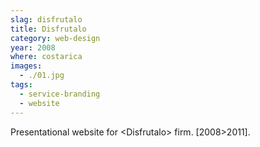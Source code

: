 ```yaml
---
slag: disfrutalo
title: Disfrutalo
category: web-design
year: 2008
where: costarica
images:
  - ./01.jpg
tags:
  - service-branding
  - website
---
```


Presentational website for &lt;Disfrutalo&gt; firm.
[2008>2011].

